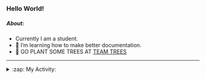 ### Hello World!

##### About:
- Currently I am a student.
- 🌱 I’m learning how to make better documentation.
- 🌱 GO PLANT SOME TREES AT [TEAM TREES](https://teamtrees.org/)

---
<details>
  <summary>:zap: My Activity:</summary>
  
<!--START_SECTION:waka-->
![Code Time](http://img.shields.io/badge/Code%20Time-1%2C152%20hrs%2045%20mins-blue)

**I'm a Night 🦉** 

```text
🌞 Morning                1691 commits        ██░░░░░░░░░░░░░░░░░░░░░░░   09.75 % 
🌆 Daytime                5982 commits        █████████░░░░░░░░░░░░░░░░   34.49 % 
🌃 Evening                4966 commits        ███████░░░░░░░░░░░░░░░░░░   28.63 % 
🌙 Night                  4707 commits        ███████░░░░░░░░░░░░░░░░░░   27.14 % 
```
📅 **I'm Most Productive on Wednesday** 

```text
Monday                   2517 commits        ████░░░░░░░░░░░░░░░░░░░░░   14.51 % 
Tuesday                  2335 commits        ███░░░░░░░░░░░░░░░░░░░░░░   13.46 % 
Wednesday                4018 commits        ██████░░░░░░░░░░░░░░░░░░░   23.16 % 
Thursday                 2208 commits        ███░░░░░░░░░░░░░░░░░░░░░░   12.73 % 
Friday                   1748 commits        ███░░░░░░░░░░░░░░░░░░░░░░   10.08 % 
Saturday                 1534 commits        ██░░░░░░░░░░░░░░░░░░░░░░░   08.84 % 
Sunday                   2986 commits        ████░░░░░░░░░░░░░░░░░░░░░   17.21 % 
```


📊 **This Week I Spent My Time On** 

```text
🔥 Editors: 
VS Code                  0 secs              █████████████████████████   100.00 % 

🐱‍💻 Projects: 
praise                   0 secs              █████████████████████████   100.00 % 
```


 Last Updated on 30/07/2023 12:10:54 UTC
<!--END_SECTION:waka-->
</details>
